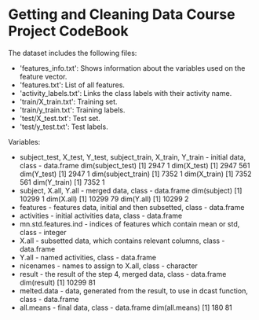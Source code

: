 Getting and Cleaning Data Course Project CodeBook
=================================================

The dataset includes the following files:

- 'features_info.txt': Shows information about the variables used on the feature vector.
- 'features.txt': List of all features.
- 'activity_labels.txt': Links the class labels with their activity name.
- 'train/X_train.txt': Training set.
- 'train/y_train.txt': Training labels.
- 'test/X_test.txt': Test set.
- 'test/y_test.txt': Test labels.

Variables:

- subject_test, X_test, Y_test, subject_train, X_train, Y_train - initial data, class - data.frame
dim(subject_test)
[1] 2947    1
dim(X_test)
[1] 2947  561
dim(Y_test)
[1] 2947    1
dim(subject_train)
[1] 7352    1
dim(X_train)
[1] 7352  561
dim(Y_train)
[1] 7352    1
- subject, X.all, Y.all - merged data,  class - data.frame
dim(subject)
[1] 10299     1
dim(X.all)
[1] 10299    79
dim(Y.all)
[1] 10299     2
- features  - features data, initial and then subsetted,  class - data.frame
- activities - initial activities data,  class - data.frame
- mn.std.features.ind - indices of features which contain mean or std, class - integer
- X.all - subsetted data, which contains relevant columns, class - data.frame
- Y.all - named activities, class - data.frame
- nicenames - names to assign to X.all, class - character
- result - the result of the step 4, merged data, class - data.frame
dim(result)
[1] 10299    81
- melted.data - data, generated from the result, to use in dcast function, class - data.frame
- all.means - final data, class - data.frame
dim(all.means)
[1] 180  81

